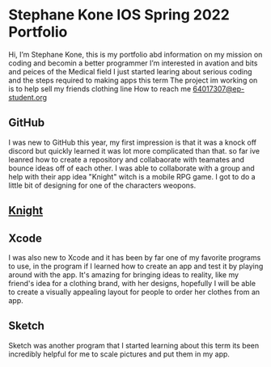 # Stephane Kone  IOS Spring 2022 Portfolio 

Hi, I’m Stephane Kone, this is my portfolio abd information on my mission on coding and becomin a better programmer
I’m interested in avation and bits and peices of the Medical field 
I just started learing about serious coding and the steps required to making apps this term 
The project im working on is to help sell my friends clothing line
How to reach me 64017307@ep-student.org


## GitHub

I was new to GitHub this year, my first impression is that it was a knock off discord but quickly learned it was lot more complicated than that. 
so far ive leanred how to create a repository and collabaorate with teamates and bounce ideas off of each other. I was able to collaborate with a group and help with their app idea "Knight" witch is a mobile RPG game. I got to do a little bit of designing for one of the characters weopons.

## [Knight](https://github.com/EPHS-iOS/knight#knight)


## Xcode 

I was also new to Xcode and it has been by far one of my favorite programs to use, in the program if I learned how to create an app and
test it by playing around with the app. It's amazing for bringing ideas to reality, like my friend's idea for a clothing brand, with her designs, hopefully I will be able to create a visually appealing layout for people to order her clothes from an app.


## Sketch 

Sketch was another program that I started learning about this term its been incredibly helpful for me to scale pictures and put them in my app.

